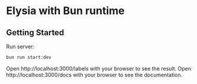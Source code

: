 # Elysia with Bun runtime

## Getting Started

Run server:

```bash
bun run start:dev
```

Open http://localhost:3000/labels with your browser to see the result.
Open http://localhost:3000/docs with your browser to see the documentation.
